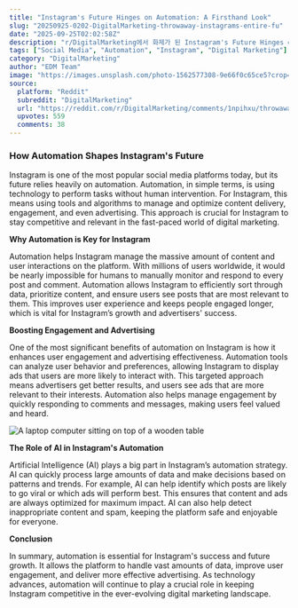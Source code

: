 ```yaml
---
title: "Instagram's Future Hinges on Automation: A Firsthand Look"
slug: "20250925-0202-DigitalMarketing-throwaway-instagrams-entire-fu"
date: "2025-09-25T02:02:58Z"
description: "r/DigitalMarketing에서 화제가 된 Instagram's Future Hinges on Automation: A Firsthand Look에 대한 깊이 있는 분석과 인사이트"
tags: ["Social Media", "Automation", "Instagram", "Digital Marketing"]
category: "DigitalMarketing"
author: "EDM Team"
image: "https://images.unsplash.com/photo-1562577308-9e66f0c65ce5?crop=entropy&cs=tinysrgb&fit=max&fm=jpg&ixid=M3w3OTU0NDF8MHwxfHNlYXJjaHw5fHxkaWdpdGFsJTIwbWFya2V0aW5nfGVufDF8MHx8fDE3NTg3NjU3Njd8MA&ixlib=rb-4.1.0&q=80&w=1080"
source:
  platform: "Reddit"
  subreddit: "DigitalMarketing"
  url: "https://reddit.com/r/DigitalMarketing/comments/1npihxu/throwaway_instagrams_entire_future_depends_on/"
  upvotes: 559
  comments: 38
---
```


### How Automation Shapes Instagram's Future

Instagram is one of the most popular social media platforms today, but its future relies heavily on automation. Automation, in simple terms, is using technology to perform tasks without human intervention. For Instagram, this means using tools and algorithms to manage and optimize content delivery, engagement, and even advertising. This approach is crucial for Instagram to stay competitive and relevant in the fast-paced world of digital marketing.

**Why Automation is Key for Instagram**

Automation helps Instagram manage the massive amount of content and user interactions on the platform. With millions of users worldwide, it would be nearly impossible for humans to manually monitor and respond to every post and comment. Automation allows Instagram to efficiently sort through data, prioritize content, and ensure users see posts that are most relevant to them. This improves user experience and keeps people engaged longer, which is vital for Instagram’s growth and advertisers' success.

**Boosting Engagement and Advertising**

One of the most significant benefits of automation on Instagram is how it enhances user engagement and advertising effectiveness. Automation tools can analyze user behavior and preferences, allowing Instagram to display ads that users are more likely to interact with. This targeted approach means advertisers get better results, and users see ads that are more relevant to their interests. Automation also helps manage engagement by quickly responding to comments and messages, making users feel valued and heard.

![A laptop computer sitting on top of a wooden table](https://images.unsplash.com/photo-1719241842875-f39ad265e09c?crop=entropy&cs=tinysrgb&fit=max&fm=jpg&ixid=M3w3OTU0NDF8MHwxfHNlYXJjaHw0N3x8c2VvfGVufDF8MHx8fDE3NTg3NjU3Njh8MA&ixlib=rb-4.1.0&q=80&w=1080)

**The Role of AI in Instagram's Automation**

Artificial Intelligence (AI) plays a big part in Instagram’s automation strategy. AI can quickly process large amounts of data and make decisions based on patterns and trends. For example, AI can help identify which posts are likely to go viral or which ads will perform best. This ensures that content and ads are always optimized for maximum impact. AI can also help detect inappropriate content and spam, keeping the platform safe and enjoyable for everyone.

**Conclusion**

In summary, automation is essential for Instagram's success and future growth. It allows the platform to handle vast amounts of data, improve user engagement, and deliver more effective advertising. As technology advances, automation will continue to play a crucial role in keeping Instagram competitive in the ever-evolving digital marketing landscape.